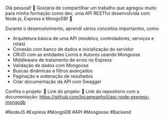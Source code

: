Olá pessoal! 👋 Gostaria de compartilhar um trabalho que agregou muito para minha formação como dev, uma API RESTful desenvolvida com Node.js, Express e MongoDB! 🚀 

Durante o desenvolvimento, aprendi vários conceitos importantes, como:

- Arquitetura básica de uma API (modelos, controladores, serviços e rotas)
- Conexão com banco de dados e inicialização do servidor
- CRUD com as entidades Livros e Autores usando Mongoose
- Middleware de tratamento de erros no Express
- Validação de dados com Mongoose
- Buscas dinâmicas e filtros avançados
- Paginação e ordenação de resultados
- Criar documentação da API com Swagger

Confira o projeto:
🔗 Link do projeto: 
🔗 Link do repositório com a documentação: https://github.com/lpcampanholi/api-node-express-mongodb

#NodeJS #Express #MongoDB #API #Mongoose #Backend
